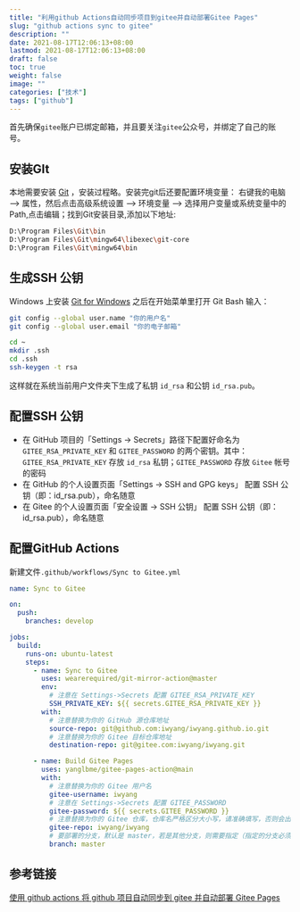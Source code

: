 ```yaml
---
title: "利用github Actions自动同步项目到gitee并自动部署Gitee Pages"
slug: "github actions sync to gitee"
description: ""
date: 2021-08-17T12:06:13+08:00
lastmod: 2021-08-17T12:06:13+08:00
draft: false
toc: true
weight: false
image: ""
categories: ["技术"]
tags: ["github"]
---
```


 首先确保`gitee`账户已绑定邮箱，并且要关注`gitee`公众号，并绑定了自己的账号。

## 安装GIt

本地需要安装 [Git](https://git-scm.com/) ，安装过程略。安装完git后还要配置环境变量： 右键我的电脑 –> 属性，然后点击高级系统设置 –> 环境变量 –> 选择用户变量或系统变量中的Path,点击编辑；找到Git安装目录,添加以下地址:

```bash
D:\Program Files\Git\bin
D:\Program Files\Git\mingw64\libexec\git-core
D:\Program Files\Git\mingw64\bin
```

## 生成SSH 公钥

Windows 上安装 [Git for Windows](https://git-for-windows.github.io/) 之后在开始菜单里打开 Git Bash 输入：

```bash
git config --global user.name "你的用户名"
git config --global user.email "你的电子邮箱"
```

```bash
cd ~
mkdir .ssh
cd .ssh
ssh-keygen -t rsa
```

这样就在系统当前用户文件夹下生成了私钥 `id_rsa` 和公钥 `id_rsa.pub`。

## 配置SSH 公钥

- 在 GitHub 项目的「Settings -> Secrets」路径下配置好命名为 `GITEE_RSA_PRIVATE_KEY` 和 `GITEE_PASSWORD` 的两个密钥。其中：`GITEE_RSA_PRIVATE_KEY` 存放 `id_rsa` 私钥；`GITEE_PASSWORD` 存放 `Gitee` 帐号的密码
- 在 GitHub 的个人设置页面「Settings -> SSH and GPG keys」 配置 SSH 公钥（即：id_rsa.pub），命名随意
- 在 Gitee 的个人设置页面「安全设置 -> SSH 公钥」 配置 SSH 公钥（即：id_rsa.pub），命名随意

## 配置GitHub Actions

新建文件`.github/workflows/Sync to Gitee.yml`

```yaml
name: Sync to Gitee

on:
  push:
    branches: develop

jobs:
  build:
    runs-on: ubuntu-latest
    steps:
      - name: Sync to Gitee
        uses: wearerequired/git-mirror-action@master
        env:
          # 注意在 Settings->Secrets 配置 GITEE_RSA_PRIVATE_KEY
          SSH_PRIVATE_KEY: ${{ secrets.GITEE_RSA_PRIVATE_KEY }}
        with:
          # 注意替换为你的 GitHub 源仓库地址
          source-repo: git@github.com:iwyang/iwyang.github.io.git
          # 注意替换为你的 Gitee 目标仓库地址
          destination-repo: git@gitee.com:iwyang/iwyang.git

      - name: Build Gitee Pages
        uses: yanglbme/gitee-pages-action@main
        with:
          # 注意替换为你的 Gitee 用户名
          gitee-username: iwyang
          # 注意在 Settings->Secrets 配置 GITEE_PASSWORD
          gitee-password: ${{ secrets.GITEE_PASSWORD }}
          # 注意替换为你的 Gitee 仓库，仓库名严格区分大小写，请准确填写，否则会出错
          gitee-repo: iwyang/iwyang
          # 要部署的分支，默认是 master，若是其他分支，则需要指定（指定的分支必须存在）
          branch: master
```

## 参考链接

[使用 github actions 将 github 项目自动同步到 gitee 并自动部署 Gitee Pages](https://wqdy.top/2023.html)
